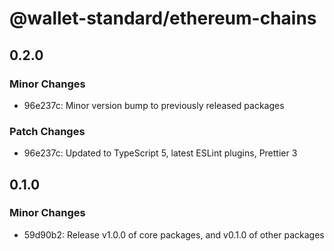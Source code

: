 # @wallet-standard/ethereum-chains

## 0.2.0

### Minor Changes

-   96e237c: Minor version bump to previously released packages

### Patch Changes

-   96e237c: Updated to TypeScript 5, latest ESLint plugins, Prettier 3

## 0.1.0

### Minor Changes

-   59d90b2: Release v1.0.0 of core packages, and v0.1.0 of other packages
